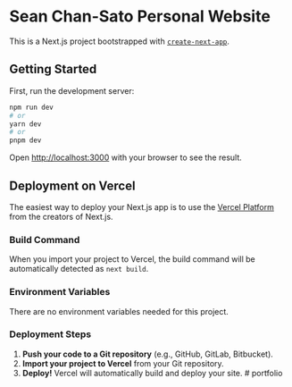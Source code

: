 # Sean Chan-Sato Personal Website

This is a Next.js project bootstrapped with [`create-next-app`](https://github.com/vercel/next.js/tree/canary/packages/create-next-app).

## Getting Started

First, run the development server:

```bash
npm run dev
# or
yarn dev
# or
pnpm dev
```

Open [http://localhost:3000](http://localhost:3000) with your browser to see the result.

## Deployment on Vercel

The easiest way to deploy your Next.js app is to use the [Vercel Platform](https://vercel.com/new?utm_medium=default-template&filter=next.js&utm_source=create-next-app&utm_campaign=create-next-app-readme) from the creators of Next.js.

### Build Command

When you import your project to Vercel, the build command will be automatically detected as `next build`.

### Environment Variables

There are no environment variables needed for this project.

### Deployment Steps

1.  **Push your code to a Git repository** (e.g., GitHub, GitLab, Bitbucket).
2.  **Import your project to Vercel** from your Git repository.
3.  **Deploy!** Vercel will automatically build and deploy your site.
#   p o r t f o l i o  
 